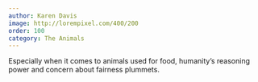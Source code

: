 ```yaml
---
author: Karen Davis
image: http://lorempixel.com/400/200
order: 100
category: The Animals
---
```


Especially when it comes to animals used for food, humanity’s reasoning power and concern about fairness plummets.
